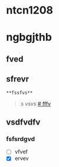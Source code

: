 # ntcn1208
# ngbgjthb 
## fved
## sfrevr
`**fssfvs**`
>_s vsvs_
[# fffv](url)
## vsdfvdfv
### fsfsrdgvd
- [ ] vfvef
- [x] ervev
